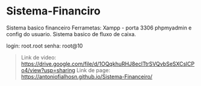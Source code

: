 # Sistema-Financiro
 Sistema basico financeiro 
 Ferrametas: Xampp - porta 3306 phpmyadmin e config do usuario.
 Sistema basico de fluxo de caixa.
 
 login: root.root
 senha: root@10

 > Link de video: https://drive.google.com/file/d/1OQqkhuRHJ8eclTtrSVQvbSeSXCslCPo4/view?usp=sharing
 > Link de page: https://antoniofialhosn.github.io/Sistema-Financeiro/


